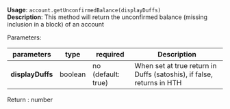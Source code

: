 **Usage**: `account.getUnconfirmedBalance(displayDuffs)`      
**Description**: This method will return the unconfirmed balance (missing inclusion in a block) of an account

Parameters: 

| parameters         | type      | required            | Description                                                                       |  
|--------------------|-----------|---------------------| -------------------------------------------------------------------------------	  |
| **displayDuffs**   | boolean   | no (default: true)  | When set at true return in Duffs (satoshis), if false, returns in HTH    |

Return : number

